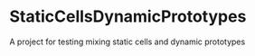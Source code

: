 StaticCellsDynamicPrototypes
============================

A project for testing mixing static cells and dynamic prototypes